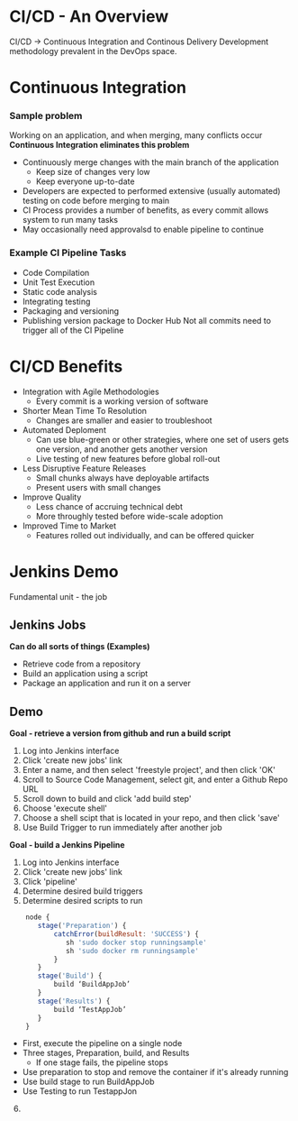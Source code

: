 # CI/CD - An Overview
CI/CD -> Continuous Integration and Continous Delivery
Development methodology prevalent in the DevOps space. 

# Continuous Integration
### Sample problem
Working on an application, and when merging, many conflicts occur
**Continuous Integration eliminates this problem**
* Continuously merge changes with the main branch of the application
    * Keep size of changes very low
    * Keep everyone up-to-date
* Developers are expected to performed extensive (usually automated) testing on code before merging to main
* CI Process provides a number of benefits, as every commit allows system to run many tasks
* May occasionally need approvalsd to enable pipeline to continue

### Example CI Pipeline Tasks
* Code Compilation
* Unit Test Execution
* Static code analysis
* Integrating testing
* Packaging and versioning
* Publishing version package to Docker Hub
Not all commits need to trigger all of the CI Pipeline

# CI/CD Benefits
* Integration with Agile Methodologies
    * Every commit is a working version of software
* Shorter Mean Time To Resolution
    * Changes are smaller and easier to troubleshoot
* Automated Deploment
    * Can use blue-green or other strategies, where one set of users gets one version, and another gets another version
    * Live testing of new features before global roll-out
* Less Disruptive Feature Releases
    * Small chunks always have deployable artifacts
    * Present users with small changes
* Improve Quality
    * Less chance of accruing technical debt
    * More throughly tested before wide-scale adoption
* Improved Time to Market
    * Features rolled out individually, and can be offered quicker 

# Jenkins Demo
Fundamental unit - the job
## Jenkins Jobs
**Can do all sorts of things (Examples)**
* Retrieve code from a repository
* Build an application using a script
* Package an application and run it on a server
## Demo
**Goal - retrieve a version from github and run a build script**
1. Log into Jenkins interface
2. Click 'create new jobs' link
3. Enter a name, and then select 'freestyle project', and then click 'OK'
4. Scroll to Source Code Management, select git, and enter a Github Repo URL
5. Scroll down to build and click 'add build step'
6. Choose 'execute shell'
7. Choose a shell scipt that is located in your repo, and then click 'save'
8. Use Build Trigger to run immediately after another job

**Goal - build a Jenkins Pipeline**
1. Log into Jenkins interface
2. Click 'create new jobs' link
3. Click 'pipeline'
4. Determine desired build triggers
5. Determine desired scripts to run
``` javascript
    node {
       stage('Preparation') {
           catchError(buildResult: 'SUCCESS') {
              sh 'sudo docker stop runningsample'
              sh 'sudo docker rm runningsample'
           }
       }
       stage('Build') {
           build ‘BuildAppJob’
       }
       stage('Results') {
           build ‘TestAppJob’
       }
    }
```
* First, execute the pipeline on a single node
* Three stages, Preparation, build, and Results
    * If one stage fails, the pipeline stops
* Use preparation to stop and remove the container  if it's already running
* Use build stage to run BuildAppJob
* Use Testing to run TestappJon
6. 


